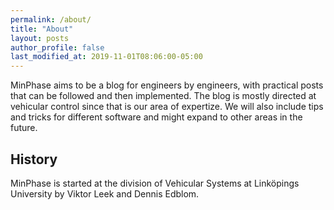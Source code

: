 ```yaml
---
permalink: /about/
title: "About"
layout: posts
author_profile: false
last_modified_at: 2019-11-01T08:06:00-05:00
---
```




MinPhase aims to be a blog for engineers by engineers, with practical posts that can be followed and then implemented. The blog is mostly directed at vehicular control since that is our area of expertize. We will also include tips and tricks for different software and might expand to other areas in the future. 

## History
MinPhase is started at the division of Vehicular Systems at Linköpings University by Viktor Leek and Dennis Edblom.

